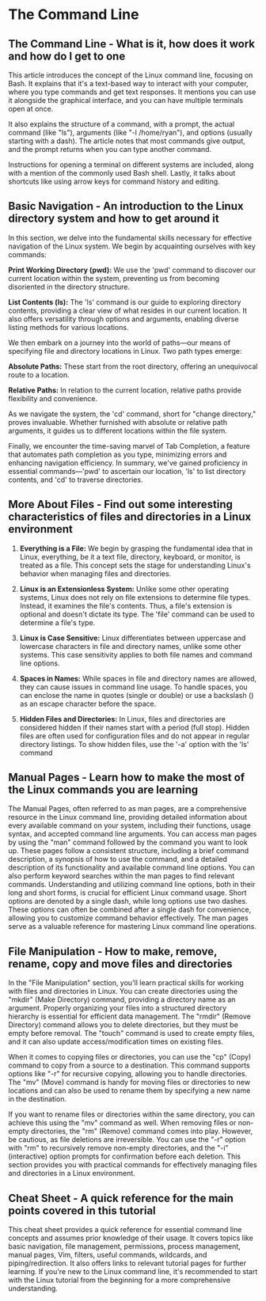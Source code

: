 # The Command Line

## The Command Line - What is it, how does it work and how do I get to one

This article introduces the concept of the Linux command line, focusing on Bash. It explains that it's a text-based way to interact with your computer, where you type commands and get text responses. It mentions you can use it alongside the graphical interface, and you can have multiple terminals open at once.

It also explains the structure of a command, with a prompt, the actual command (like "ls"), arguments (like "-l /home/ryan"), and options (usually starting with a dash). The article notes that most commands give output, and the prompt returns when you can type another command.

Instructions for opening a terminal on different systems are included, along with a mention of the commonly used Bash shell. Lastly, it talks about shortcuts like using arrow keys for command history and editing.

## Basic Navigation - An introduction to the Linux directory system and how to get around it

In this section, we delve into the fundamental skills necessary for effective navigation of the Linux system. We begin by acquainting ourselves with key commands:

**Print Working Directory (pwd):**
 We use the 'pwd' command to discover our current location within the system, preventing us from becoming disoriented in the directory structure.

**List Contents (ls):**
 The 'ls' command is our guide to exploring directory contents, providing a clear view of what resides in our current location. It also offers versatility through options and arguments, enabling diverse listing methods for various locations.

We then embark on a journey into the world of paths—our means of specifying file and directory locations in Linux. Two path types emerge:

**Absolute Paths:** These start from the root directory, offering an unequivocal route to a location.

**Relative Paths:** In relation to the current location, relative paths provide flexibility and convenience.

As we navigate the system, the 'cd' command, short for "change directory," proves invaluable. Whether furnished with absolute or relative path arguments, it guides us to different locations within the file system.

Finally, we encounter the time-saving marvel of Tab Completion, a feature that automates path completion as you type, minimizing errors and enhancing navigation efficiency. In summary, we've gained proficiency in essential commands—'pwd' to ascertain our location, 'ls' to list directory contents, and 'cd' to traverse directories.

## More About Files - Find out some interesting characteristics of files and directories in a Linux environment

1. **Everything is a File:** We begin by grasping the fundamental idea that in Linux, everything, be it a text file, directory, keyboard, or monitor, is treated as a file. This concept sets the stage for understanding Linux's behavior when managing files and directories.

2. **Linux is an Extensionless System:** Unlike some other operating systems, Linux does not rely on file extensions to determine file types. Instead, it examines the file's contents. Thus, a file's extension is optional and doesn't dictate its type. The 'file' command can be used to determine a file's type.

3. **Linux is Case Sensitive:** Linux differentiates between uppercase and lowercase characters in file and directory names, unlike some other systems. This case sensitivity applies to both file names and command line options.

4. **Spaces in Names:** While spaces in file and directory names are allowed, they can cause issues in command line usage. To handle spaces, you can enclose the name in quotes (single or double) or use a backslash () as an escape character before the space.

5. **Hidden Files and Directories:** In Linux, files and directories are considered hidden if their names start with a period (full stop). Hidden files are often used for configuration files and do not appear in regular directory listings. To show hidden files, use the '-a' option with the 'ls' command

## Manual Pages - Learn how to make the most of the Linux commands you are learning

The Manual Pages, often referred to as man pages, are a comprehensive resource in the Linux command line, providing detailed information about every available command on your system, including their functions, usage syntax, and accepted command line arguments. You can access man pages by using the "man" command followed by the command you want to look up. These pages follow a consistent structure, including a brief command description, a synopsis of how to use the command, and a detailed description of its functionality and available command line options. You can also perform keyword searches within the man pages to find relevant commands. Understanding and utilizing command line options, both in their long and short forms, is crucial for efficient Linux command usage. Short options are denoted by a single dash, while long options use two dashes. These options can often be combined after a single dash for convenience, allowing you to customize command behavior effectively. The man pages serve as a valuable reference for mastering Linux command line operations.

## File Manipulation - How to make, remove, rename, copy and move files and directories

In the "File Manipulation" section, you'll learn practical skills for working with files and directories in Linux. You can create directories using the "mkdir" (Make Directory) command, providing a directory name as an argument. Properly organizing your files into a structured directory hierarchy is essential for efficient data management. The "rmdir" (Remove Directory) command allows you to delete directories, but they must be empty before removal. The "touch" command is used to create empty files, and it can also update access/modification times on existing files.

When it comes to copying files or directories, you can use the "cp" (Copy) command to copy from a source to a destination. This command supports options like "-r" for recursive copying, allowing you to handle directories. The "mv" (Move) command is handy for moving files or directories to new locations and can also be used to rename them by specifying a new name in the destination.

If you want to rename files or directories within the same directory, you can achieve this using the "mv" command as well. When removing files or non-empty directories, the "rm" (Remove) command comes into play. However, be cautious, as file deletions are irreversible. You can use the "-r" option with "rm" to recursively remove non-empty directories, and the "-i" (interactive) option prompts for confirmation before each deletion. This section provides you with practical commands for effectively managing files and directories in a Linux environment.

## Cheat Sheet - A quick reference for the main points covered in this tutorial

This cheat sheet provides a quick reference for essential command line concepts and assumes prior knowledge of their usage. It covers topics like basic navigation, file management, permissions, process management, manual pages, Vim, filters, useful commands, wildcards, and piping/redirection. It also offers links to relevant tutorial pages for further learning. If you're new to the Linux command line, it's recommended to start with the Linux tutorial from the beginning for a more comprehensive understanding.
